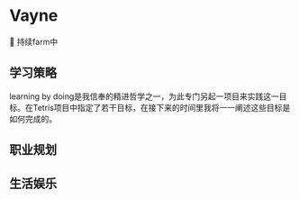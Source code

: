 # Vayne
:notebook_with_decorative_cover: 持续farm中
## 学习策略
learning by doing是我信奉的精进哲学之一，为此专门另起一项目来实践这一目标。在Tetris项目中指定了若干目标，在接下来的时间里我将一一阐述这些目标是如何完成的。
## 职业规划
## 生活娱乐
